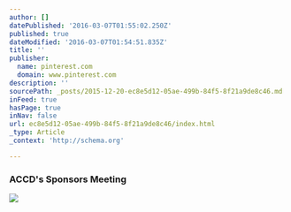 ```yaml
---
author: []
datePublished: '2016-03-07T01:55:02.250Z'
published: true
dateModified: '2016-03-07T01:54:51.835Z'
title: ''
publisher:
  name: pinterest.com
  domain: www.pinterest.com
description: ''
sourcePath: _posts/2015-12-20-ec8e5d12-05ae-499b-84f5-8f21a9de8c46.md
inFeed: true
hasPage: true
inNav: false
url: ec8e5d12-05ae-499b-84f5-8f21a9de8c46/index.html
_type: Article
_context: 'http://schema.org'

---
```

### ACCD's Sponsors Meeting
![](https://s-media-cache-ak0.pinimg.com/736x/a3/b4/3a/a3b43a2b2419c0716f7002aee4145fb5.jpg)